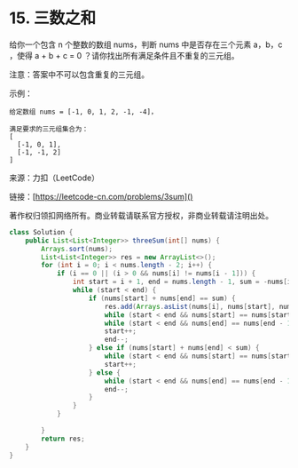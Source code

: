 # 15. 三数之和
给你一个包含 n 个整数的数组 nums，判断 nums 中是否存在三个元素 a，b，c ，使得 a + b + c = 0 ？请你找出所有满足条件且不重复的三元组。

注意：答案中不可以包含重复的三元组。

示例：

```
给定数组 nums = [-1, 0, 1, 2, -1, -4]，

满足要求的三元组集合为：
[
  [-1, 0, 1],
  [-1, -1, 2]
]
```

来源：力扣（LeetCode）

链接：[https://leetcode-cn.com/problems/3sum]()

著作权归领扣网络所有。商业转载请联系官方授权，非商业转载请注明出处。

```java
class Solution {
    public List<List<Integer>> threeSum(int[] nums) {
        Arrays.sort(nums);
        List<List<Integer>> res = new ArrayList<>();
        for (int i = 0; i < nums.length - 2; i++) {
            if (i == 0 || (i > 0 && nums[i] != nums[i - 1])) {
                int start = i + 1, end = nums.length - 1, sum = -nums[i];
                while (start < end) {
                    if (nums[start] + nums[end] == sum) {
                        res.add(Arrays.asList(nums[i], nums[start], nums[end]));
                        while (start < end && nums[start] == nums[start + 1]) start++;
                        while (start < end && nums[end] == nums[end - 1]) end--;
                        start++;
                        end--;
                    } else if (nums[start] + nums[end] < sum) {
                        while (start < end && nums[start] == nums[start + 1]) start++;
                        start++;
                    } else {
                        while (start < end && nums[end] == nums[end - 1]) end--;
                        end--;
                    }
                }
            }
            
        }
        return res;
    }
}
```
